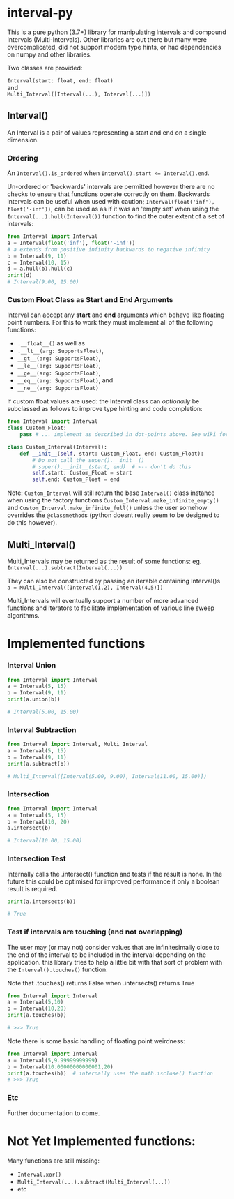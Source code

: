 # interval-py
This is a pure python (3.7+) library for manipulating Intervals and compound Intervals (Multi-Intervals).
Other libraries are out there but many were overcomplicated,
did not support modern type hints, or had dependencies on numpy and other libraries.


Two classes are provided:

`Interval(start: float, end: float)` <br>
and <br>
`Multi_Interval([Interval(...), Interval(...)])`


## Interval()

An Interval is a pair of values representing a start and end on a single dimension.

### Ordering
An `Interval().is_ordered` when `Interval().start <= Interval().end`.

Un-ordered or 'backwards' intervals are permitted however there are no checks to ensure that functions operate correctly on them.
Backwards intervals can be useful when used with caution; 
`Interval(float('inf'), float('-inf'))`, can be used as as if it was an 'empty set' when using the `Interval(...).hull(Interval())` function to find the outer extent of a set of intervals:
```python
from Interval import Interval
a = Interval(float('inf'), float('-inf'))
# a extends from positive infinity backwards to negative infinity
b = Interval(9, 11)
c = Interval(10, 15)
d = a.hull(b).hull(c)
print(d)
# Interval(9.00, 15.00)
```
### Custom Float Class as Start and End Arguments
Interval can accept any **start** and **end** arguments which behave like floating point numbers.
For this to work they must implement all of the following functions:
 -  `.__float__()` as well as
 - `.__lt__(arg: SupportsFloat)`,
 - `__gt__(arg: SupportsFloat)`,
 - `__le__(arg: SupportsFloat)`,
 - `__ge__(arg: SupportsFloat)`,
 - `__eq__(arg: SupportsFloat)`, and
 - `__ne__(arg: SupportsFloat)`

If custom float values are used: the Interval class can *_optionally_* be subclassed as follows to improve type hinting and code completion: 
```python
from Interval import Interval
class Custom_Float:
    pass # ... implement as described in dot-points above. See wiki for practical example

class Custom_Interval(Interval):
    def __init__(self, start: Custom_Float, end: Custom_Float):
        # Do not call the super().__init__()
		# super().__init__(start, end)  # <-- don't do this
		self.start: Custom_Float = start
        self.end: Custom_Float = end
```

Note: `Custom_Interval` will still return the base `Interval()` class instance when using the factory functions `Custom_Interval.make_infinite_empty()` and `Custom_Interval.make_infinite_full()` unless the user somehow overrides the `@classmethod`s (python doesnt really seem to be designed to do this however).

## Multi_Interval()

Multi_Intervals may be returned as the result of some functions: eg.<br>
`Interval(...).subtract(Interval(...))`

They can also be constructed by passing an iterable containing Interval()s<br>
`a = Multi_Interval([Interval(1,2), Interval(4,5)])`

Multi_Intervals will eventually support a number of more advanced functions and iterators to facilitate implementation of various line sweep algorithms.  

# Implemented functions


### Interval Union
```python
from Interval import Interval
a = Interval(5, 15)
b = Interval(9, 11)
print(a.union(b))

# Interval(5.00, 15.00)
```

### Interval Subtraction
```python
from Interval import Interval, Multi_Interval
a = Interval(5, 15)
b = Interval(9, 11)
print(a.subtract(b))

# Multi_Interval([Interval(5.00, 9.00), Interval(11.00, 15.00)])
```

### Intersection
```python
from Interval import Interval
a = Interval(5, 15)
b = Interval(10, 20)
a.intersect(b)

# Interval(10.00, 15.00)
```

### Intersection Test
Internally calls the .intersect() function and tests if the result is none.
In the future this could be optimised for improved performance if only a boolean result is required.
```python
print(a.intersects(b))

# True
```

### Test if intervals are touching (and not overlapping)
The user may (or may not) consider values that are infinitesimally close to the end
of the interval to be included in the interval depending on the application.
this library tries to help a little bit with that sort of problem with the `Interval().touches()` function.

Note that .touches() returns False when .intersects() returns True
```python
from Interval import Interval
a = Interval(5,10)
b = Interval(10,20)
print(a.touches(b))

# >>> True
```
Note there is some basic handling of floating point weirdness:
```python
from Interval import Interval
a = Interval(5,9.99999999999)
b = Interval(10.00000000000001,20)
print(a.touches(b))  # internally uses the math.isclose() function
# >>> True
```

### Etc
Further documentation to come.

# Not Yet Implemented functions:
Many functions are still missing:
 - `Interval.xor()`
 - `Multi_Interval(...).subtract(Multi_Interval(...))`
 - etc
 
 
